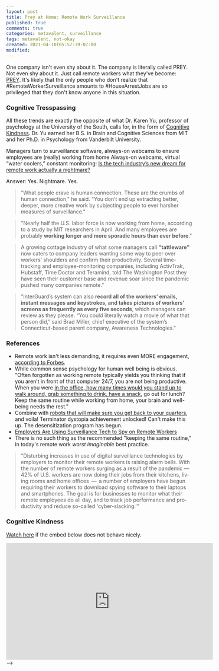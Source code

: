 ```yaml
---
layout: post
title: Prey at Home: Remote Work Surveillance
published: true
comments: true
categories: metavalent, surveillance
tags: metavalent, not-okay
created: 2021-04-10T05:57:39-07:00
modified: 
---
```


One company isn't even shy about it. The company is literally called PREY. Not even shy about it. Just call remote workers what they've become: [PREY](https://preyproject.com/blog/en/employee-monitoring-surveillance-for-the-remote-work-era/ ). It's likely that the only people who don't realize that #RemoteWorkerSurveillance amounts to #HouseArrestJobs are so privileged that they don't know anyone in this situation.

### Cognitive Tresspassing

All these trends are exactly the opposite of what Dr. Karen Yu, professor of psychology at the University of the South, calls for, in the form of [Cognitive Kindness](https://youtu.be/E4IyZ0df3ks). Dr. Yu earned her B.S. in Brain and Cognitive Sciences from MIT and her Ph.D. in Psychology from Vanderbilt University.

Managers turn to surveillance software, always-on webcams to ensure employees are (really) working from home
Always-on webcams, virtual “water coolers,” constant monitoring: [Is the tech industry’s new dream for remote work actually a nightmare?](https://www.washingtonpost.com/technology/2020/04/30/work-from-home-surveillance/)

Answer: Yes. Nightmare. Yes.

> "What people crave is human connection. These are the crumbs of human connection," he said. "You don’t end up extracting better, deeper, more creative work by subjecting people to ever harsher measures of surveillance."

> "Nearly half the U.S. labor force is now working from home, according to a study by MIT researchers in April. And many employees are probably **working longer and more sporadic hours than ever before**."

> A growing cottage industry of what some managers call **"tattleware"** now caters to company leaders wanting some way to peer over workers’ shoulders and confirm their productivity. Several time-tracking and employee-monitoring companies, including ActivTrak, Hubstaff, Time Doctor and Teramind, told The Washington Post they have seen their customer base and revenue soar since the pandemic pushed many companies remote."

> "InterGuard’s system can also **record all of the workers’ emails, instant messages and keystrokes, and takes pictures of workers’ screens as frequently as every five seconds**, which managers can review as they please. “You could literally watch a movie of what that person did,” said Brad Miller, chief executive of the system’s Connecticut-based parent company, Awareness Technologies."

### References

- Remote work isn't less demanding, it requires even MORE engagement, [according to Forbes](https://www.forbes.com/sites/carolinecastrillon/2021/12/27/this-is-the-future-of-remote-work-in-2021/?sh=ce8d1131e1de).
- While common sense psychology for human well being is obvious. "Often forgotten as working remote typically yields you thinking that if you aren’t in front of that computer 24/7, you are not being productive. When you were [in the office, how many times would you stand up to walk around, grab something to drink, have a snack](https://preyproject.com/blog/en/employee-monitoring-surveillance-for-the-remote-work-era/ ), go out for lunch? Keep the same routine while working from home, your brain and well-being needs the rest."
- Combine with [robots that will make sure you get back to your quarters](https://www.linkedin.com/posts/alliekmiller_i-cant-be-the-only-one-that-likes-watching-activity-6786004461224542208-IcxG), and voila! Terminator dystopia achievement unlocked! Can't make this up. The desensitization program has begun. 
- [Employers Are Using Surveillance Tech to Spy on Remote Workers](https://truthout.org/articles/employers-are-using-surveillance-tech-to-spy-on-remote-workers/)
- There is no such thing as the recommended "keeping the same routine," in today's remote work _worst imaginable_ best practice.

> "Dis­turb­ing increas­es in use of dig­i­tal sur­veil­lance tech­nolo­gies by employ­ers to mon­i­tor their remote work­ers is rais­ing alarm bells. With the num­ber of remote work­ers surg­ing as a result of the pan­dem­ic — 42% of U.S. work­ers are now doing their jobs from their kitchens, liv­ing rooms and home offices  —  a num­ber of employ­ers have begun requir­ing their work­ers to down­load spy­ing soft­ware to their lap­tops and smart­phones. The goal is for busi­ness­es to mon­i­tor what their remote employ­ees do all day, and to track job per­for­mance and pro­duc­tiv­i­ty and reduce so-called ​'cyber-slack­ing.'"

### Cognitive Kindness

[Watch here](https://youtu.be/E4IyZ0df3ks) if the embed below does not behave nicely. 

<div class="embed-container"><iframe width="560" height="315" src="https://www.youtube.com/embed/E4IyZ0df3ks" title="YouTube video player" frameborder="0" allow="accelerometer; autoplay; clipboard-write; encrypted-media; gyroscope; picture-in-picture" allowfullscreen></iframe></div>
-->
